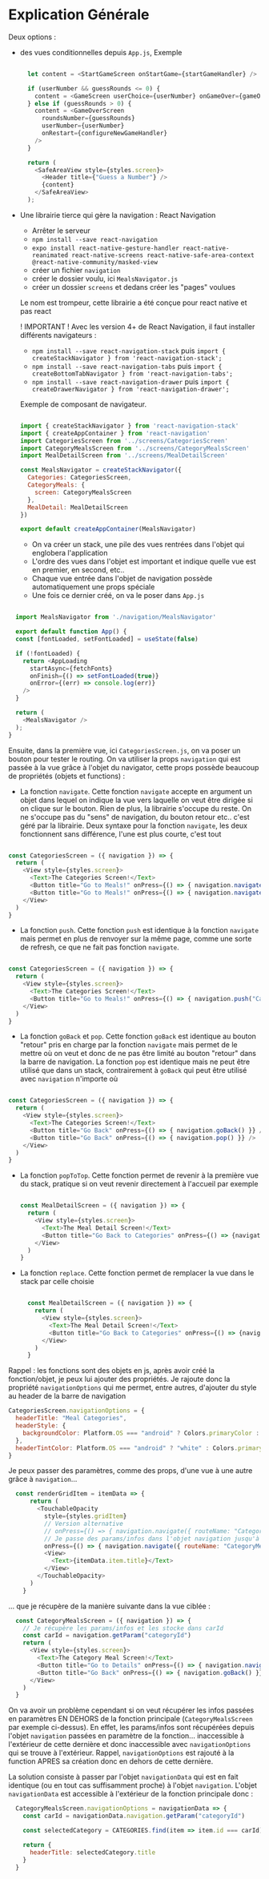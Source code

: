 # Explication Générale

Deux options : 
- des vues conditionnelles depuis `App.js`, 
  Exemple
  ```javascript

    let content = <StartGameScreen onStartGame={startGameHandler} />

    if (userNumber && guessRounds <= 0) {
      content = <GameScreen userChoice={userNumber} onGameOver={gameOverHandler} />
    } else if (guessRounds > 0) {
      content = <GameOverScreen
        roundsNumber={guessRounds}
        userNumber={userNumber}
        onRestart={configureNewGameHandler}
      />
    }

    return (
      <SafeAreaView style={styles.screen}>
        <Header title={"Guess a Number"} />
        {content}
      </SafeAreaView>
    );

  ```

- Une librairie tierce qui gère la navigation : React Navigation
  - Arrêter le serveur 
  - `npm install --save react-navigation` 
  - `expo install react-native-gesture-handler react-native-reanimated react-native-screens react-native-safe-area-context @react-native-community/masked-view`
  - créer un fichier `navigation`
  - créer le dossier voulu, ici `MealsNavigator.js`
  - créer un dossier `screens` et dedans créer les "pages" voulues
  
  Le nom est trompeur, cette librairie a été conçue pour react native et pas react

  ! IMPORTANT !
  Avec les version 4+ de React Navigation, il faut installer différents navigateurs :
    - `npm install --save react-navigation-stack` puis `import { createStackNavigator } from 'react-navigation-stack';`
    - `npm install --save react-navigation-tabs` puis `import { createBottomTabNavigator } from 'react-navigation-tabs';`
    - `npm install --save react-navigation-drawer` puis `import { createDrawerNavigator } from 'react-navigation-drawer';`
  
  Exemple de composant de navigateur. 
  ```javascript

  import { createStackNavigator } from 'react-navigation-stack'
  import { createAppContainer } from 'react-navigation'
  import CategoriesScreen from '../screens/CategoriesScreen'
  import CategoryMealsScreen from '../screens/CategoryMealsScreen'
  import MealDetailScreen from '../screens/MealDetailScreen'

  const MealsNavigator = createStackNavigator({
    Categories: CategoriesScreen,
    CategoryMeals: {
      screen: CategoryMealsScreen
    },
    MealDetail: MealDetailScreen
  })

  export default createAppContainer(MealsNavigator)

  ```
  - On va créer un stack, une pile des vues rentrées dans l'objet qui englobera l'application
  - L'ordre des vues dans l'objet est important et indique quelle vue est en premier, en second, etc..
  - Chaque vue entrée dans l'objet de navigation possède automatiquement une props spéciale
  - Une fois ce dernier créé, on va le poser dans `App.js`


```javascript

  import MealsNavigator from './navigation/MealsNavigator'

  export default function App() {
  const [fontLoaded, setFontLoaded] = useState(false)

  if (!fontLoaded) {
    return <AppLoading
      startAsync={fetchFonts}
      onFinish={() => setFontLoaded(true)}
      onError={(err) => console.log(err)}
    />
  }

  return (
    <MealsNavigator />
  );
}

  ```

Ensuite, dans la première vue, ici `CategoriesScreen.js`, on va poser un bouton pour tester le routing. 
On va utiliser la props `navigation` qui est passée à la vue grâce à l'objet du navigator, cette props possède beaucoup de propriétés (objets et functions) :

- La fonction `navigate`.
Cette fonction `navigate` accepte en argument un objet dans lequel on indique la vue vers laquelle on veut être dirigée si on clique sur le bouton. Rien de plus, la librairie s'occupe du reste. On ne s'occupe pas du "sens" de navigation, du bouton retour etc.. c'est géré par la librairie.
Deux syntaxe pour la fonction `navigate`, les deux fonctionnent sans différence, l'une est plus courte, c'est tout

```javascript

const CategoriesScreen = ({ navigation }) => {
  return (
    <View style={styles.screen}>
      <Text>The Categories Screen!</Text>
      <Button title="Go to Meals!" onPress={() => { navigation.navigate({ routeName: "CategoryMeals" }) }} />
      <Button title="Go to Meals!" onPress={() => { navigation.navigate("CategoryMeals") }} />
    </View>
  )
}

```

- La fonction `push`.
Cette fonction `push` est identique à la fonction `navigate` mais permet en plus de renvoyer sur la même page, comme une sorte de refresh, ce que ne fait pas fonction `navigate`.

```javascript

const CategoriesScreen = ({ navigation }) => {
  return (
    <View style={styles.screen}>
      <Text>The Categories Screen!</Text>
      <Button title="Go to Meals!" onPress={() => { navigation.push("CategoryMeals") }} />
    </View>
  )
}

```

- La fonction `goBack` et `pop`.
  Cette fonction `goBack` est identique au bouton "retour" pris en charge par la fonction `navigate` mais permet de le mettre où on veut et donc de ne pas être limité au bouton "retour" dans la barre de navigation.
  La fonction `pop` est identique mais ne peut être utilisé que dans un stack, contrairement à `goBack` qui peut être utilisé avec `navigation` n'importe où

```javascript

const CategoriesScreen = ({ navigation }) => {
  return (
    <View style={styles.screen}>
      <Text>The Categories Screen!</Text>
      <Button title="Go Back" onPress={() => { navigation.goBack() }} />
      <Button title="Go Back" onPress={() => { navigation.pop() }} />
    </View>
  )
}

```

- La fonction `popToTop`.
  Cette fonction permet de revenir à la première vue du stack, pratique si on veut revenir directement à l'accueil par exemple

  ```javascript

  const MealDetailScreen = ({ navigation }) => {
    return (
      <View style={styles.screen}>
        <Text>The Meal Detail Screen!</Text>
        <Button title="Go Back to Categories" onPress={() => {navigation.popToTop()}} />
      </View>
    )
  }

  ```

- La fonction `replace`.
  Cette fonction permet de remplacer la vue dans le stack par celle choisie

  ```javascript

    const MealDetailScreen = ({ navigation }) => {
      return (
        <View style={styles.screen}>
          <Text>The Meal Detail Screen!</Text>
          <Button title="Go Back to Categories" onPress={() => {navigation.replace("CategoryMeals")}} />
        </View>
      )
    }

  ```


Rappel : les fonctions sont des objets en js, après avoir créé la fonction/objet, je peux lui ajouter des propriétés. Je rajoute donc la propriété `navigationOptions` qui me permet, entre autres, d'ajouter du style au header de la barre de navigation

  ```javascript
  CategoriesScreen.navigationOptions = {
    headerTitle: "Meal Categories",
    headerStyle: {
      backgroundColor: Platform.OS === "android" ? Colors.primaryColor : ""
    },
    headerTintColor: Platform.OS === "android" ? "white" : Colors.primaryColor
  }
  ```


Je peux passer des paramètres, comme des props, d'une vue à une autre grâce à `navigation`...

```javascript
  const renderGridItem = itemData => {
      return (
        <TouchableOpacity
          style={styles.gridItem}
          // Version alternative
          // onPress={() => { navigation.navigate({ routeName: "CategoryMeals", {categoryId: itemData.item.id} }) }}>
          // Je passe des params/infos dans l'objet navigation jusqu'à la vue suivante
          onPress={() => { navigation.navigate({ routeName: "CategoryMeals", params: { categoryId: itemData.item.id } }) }}>
          <View>
            <Text>{itemData.item.title}</Text>
          </View>
        </TouchableOpacity>
      )
    }
```

... que je récupère de la manière suivante dans la vue ciblée :
```javascript
  const CategoryMealsScreen = ({ navigation }) => {
    // Je récupère les params/infos et les stocke dans carId
    const carId = navigation.getParam("categoryId")
    return (
      <View style={styles.screen}>
        <Text>The Category Meal Screen!</Text>
        <Button title="Go to Details" onPress={() => { navigation.navigate("MealDetail") }} />
        <Button title="Go Back" onPress={() => { navigation.goBack() }} />
      </View>
    )
  }
```

On va avoir un problème cependant si on veut récupérer les infos passées en paramètres EN DEHORS de la fonction principale (`CategoryMealsScreen` par exemple ci-dessus). En effet, les params/infos sont récupérées depuis l'objet `navigation` passées en paramètre de la fonction... inaccessible à l'extérieur de cette dernière et donc inaccessible avec `navigationOptions` qui se trouve à l'extérieur. Rappel, `navigationOptions` est rajouté à la function APRES sa création donc en dehors de cette dernière.

La solution consiste à passer par l'objet `navigationData` qui est en fait identique (ou en tout cas suffisamment proche) à l'objet `navigation`. L'objet `navigationData` est accessible à l'extérieur de la fonction principale donc :

```javascript
  CategoryMealsScreen.navigationOptions = navigationData => {
    const carId = navigationData.navigation.getParam("categoryId")

    const selectedCategory = CATEGORIES.find(item => item.id === carId)

    return {
      headerTitle: selectedCategory.title
    }
  }
```
